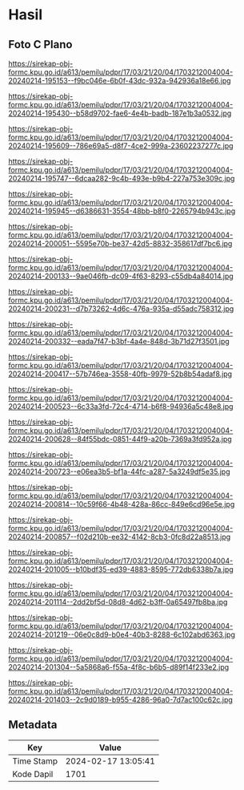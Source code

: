 # Hasil

## Foto C Plano

https://sirekap-obj-formc.kpu.go.id/a613/pemilu/pdpr/17/03/21/20/04/1703212004004-20240214-195153--f9bc046e-6b0f-43dc-932a-942936a18e66.jpg

https://sirekap-obj-formc.kpu.go.id/a613/pemilu/pdpr/17/03/21/20/04/1703212004004-20240214-195430--b58d9702-fae6-4e4b-badb-187e1b3a0532.jpg

https://sirekap-obj-formc.kpu.go.id/a613/pemilu/pdpr/17/03/21/20/04/1703212004004-20240214-195609--786e69a5-d8f7-4ce2-999a-23602237277c.jpg

https://sirekap-obj-formc.kpu.go.id/a613/pemilu/pdpr/17/03/21/20/04/1703212004004-20240214-195747--6dcaa282-9c4b-493e-b9b4-227a753e309c.jpg

https://sirekap-obj-formc.kpu.go.id/a613/pemilu/pdpr/17/03/21/20/04/1703212004004-20240214-195945--d6386631-3554-48bb-b8f0-2265794b943c.jpg

https://sirekap-obj-formc.kpu.go.id/a613/pemilu/pdpr/17/03/21/20/04/1703212004004-20240214-200051--5595e70b-be37-42d5-8832-358617df7bc6.jpg

https://sirekap-obj-formc.kpu.go.id/a613/pemilu/pdpr/17/03/21/20/04/1703212004004-20240214-200133--9ae046fb-dc09-4f63-8293-c55db4a84014.jpg

https://sirekap-obj-formc.kpu.go.id/a613/pemilu/pdpr/17/03/21/20/04/1703212004004-20240214-200231--d7b73262-4d6c-476a-935a-d55adc758312.jpg

https://sirekap-obj-formc.kpu.go.id/a613/pemilu/pdpr/17/03/21/20/04/1703212004004-20240214-200332--eada7f47-b3bf-4a4e-848d-3b71d27f3501.jpg

https://sirekap-obj-formc.kpu.go.id/a613/pemilu/pdpr/17/03/21/20/04/1703212004004-20240214-200417--57b746ea-3558-40fb-9979-52b8b54adaf8.jpg

https://sirekap-obj-formc.kpu.go.id/a613/pemilu/pdpr/17/03/21/20/04/1703212004004-20240214-200523--6c33a3fd-72c4-4714-b6f8-94936a5c48e8.jpg

https://sirekap-obj-formc.kpu.go.id/a613/pemilu/pdpr/17/03/21/20/04/1703212004004-20240214-200628--84f55bdc-0851-44f9-a20b-7369a3fd952a.jpg

https://sirekap-obj-formc.kpu.go.id/a613/pemilu/pdpr/17/03/21/20/04/1703212004004-20240214-200723--e06ea3b5-bf1a-44fc-a287-5a3249df5e35.jpg

https://sirekap-obj-formc.kpu.go.id/a613/pemilu/pdpr/17/03/21/20/04/1703212004004-20240214-200814--10c59f66-4b48-428a-86cc-849e6cd96e5e.jpg

https://sirekap-obj-formc.kpu.go.id/a613/pemilu/pdpr/17/03/21/20/04/1703212004004-20240214-200857--f02d210b-ee32-4142-8cb3-0fc8d22a8513.jpg

https://sirekap-obj-formc.kpu.go.id/a613/pemilu/pdpr/17/03/21/20/04/1703212004004-20240214-201005--b10bdf35-ed39-4883-8595-772db6338b7a.jpg

https://sirekap-obj-formc.kpu.go.id/a613/pemilu/pdpr/17/03/21/20/04/1703212004004-20240214-201114--2dd2bf5d-08d8-4d62-b3ff-0a65497fb8ba.jpg

https://sirekap-obj-formc.kpu.go.id/a613/pemilu/pdpr/17/03/21/20/04/1703212004004-20240214-201219--06e0c8d9-b0e4-40b3-8288-6c102abd6363.jpg

https://sirekap-obj-formc.kpu.go.id/a613/pemilu/pdpr/17/03/21/20/04/1703212004004-20240214-201304--5a5868a6-f55a-4f8c-b6b5-d89f14f233e2.jpg

https://sirekap-obj-formc.kpu.go.id/a613/pemilu/pdpr/17/03/21/20/04/1703212004004-20240214-201403--2c9d0189-b955-4286-96a0-7d7ac100c62c.jpg


## Metadata

| Key        | Value               |
| ---------- | ------------------- |
| Time Stamp | 2024-02-17 13:05:41 |
| Kode Dapil | 1701                |



